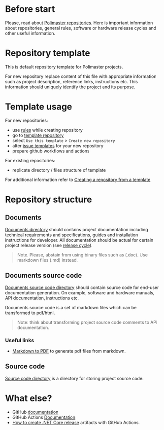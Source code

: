# Before start

Please, read about [Polimaster repositories](https://github.com/polimaster/.github-private).
Here is important information about repositories, general rules, software or hardware release cycles
and other useful information.


# Repository template

This is default repository template for Polimaster projects.

For new repository replace content of this file with appropriate information such as
project description, reference links, instructions etc. This information should
uniquely identify the project and its purpose.

# Template usage

For new repositories:

- use [rules](https://github.com/polimaster/.github-private) while creating repository
- go to [template repository](https://github.com/polimaster/pm-gen-repository-template)
- select `Use this template` > `Create new repository`
- alter [issue templates](./.github/ISSUE_TEMPLATE) for your new repository
- prepare github workflows and actions

For existing repositories:

- replicate directory / files structure of template

For additional information refer to [Creating a repository from a template](https://docs.github.com/en/repositories/creating-and-managing-repositories/creating-a-repository-from-a-template)

# Repository structure

## Documents

[Documents directory](./doc) should contains project documentation including 
technical requirements and specifications, guides and installation instructions for developer.
All documentation should be actual for certain project release version 
(see [release cycle](./doc/release-cycle.md)).

> Note. Please, abstain from using binary files such as (.doc). Use markdown files (.md) instead.


## Documents source code

[Documents source code directory](./doc-src) should contain source code for end-user documentation generation.
On example, software and hardware manuals, API documentation, instructions etc.  

Documents source code is a set of markdown files which can be transformed to pdf/html.

> Note: think about transforming project source code comments to API documentation.


### Useful links

- [Markdown to PDF](https://github.com/BaileyJM02/markdown-to-pdf) to generate pdf files from markdown.



## Source code

[Source code directory](./src) is a directory for storing project source code.


# What else?

- GitHub [documentation](https://docs.github.com/en)
- GitHub Actions [Documentation](https://docs.github.com/en/actions)
- [How to create .NET Core release](https://patriksvensson.se/posts/2020/03/creating-release-artifacts-with-github-actions) artifacts with GitHub Actions.
